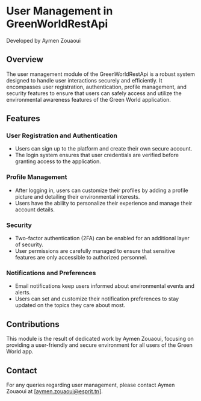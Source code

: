 # User Management in GreenWorldRestApi

Developed by Aymen Zouaoui

## Overview
The user management module of the GreenWorldRestApi is a robust system designed to handle user interactions securely and efficiently. It encompasses user registration, authentication, profile management, and security features to ensure that users can safely access and utilize the environmental awareness features of the Green World application.

## Features

### User Registration and Authentication
- Users can sign up to the platform and create their own secure account.
- The login system ensures that user credentials are verified before granting access to the application.

### Profile Management
- After logging in, users can customize their profiles by adding a profile picture and detailing their environmental interests.
- Users have the ability to personalize their experience and manage their account details.

### Security
- Two-factor authentication (2FA) can be enabled for an additional layer of security.
- User permissions are carefully managed to ensure that sensitive features are only accessible to authorized personnel.

### Notifications and Preferences
- Email notifications keep users informed about environmental events and alerts.
- Users can set and customize their notification preferences to stay updated on the topics they care about most.

## Contributions
This module is the result of dedicated work by Aymen Zouaoui, focusing on providing a user-friendly and secure environment for all users of the Green World app.

## Contact
For any queries regarding user management, please contact Aymen Zouaoui at [aymen.zouaoui@esprit.tn].